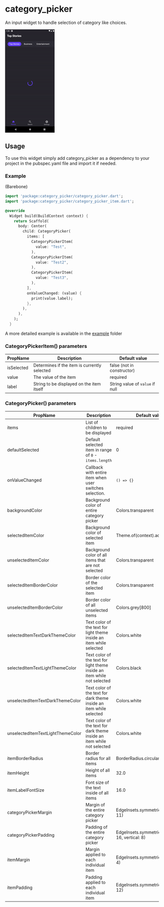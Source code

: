 # category_picker

An input widget to handle selection of category like choices.

![](./example.gif)

## Usage

To use this widget simply add category_picker as a dependency to your project in the pubspec.yaml file and import it if needed.

### Example

(Barebone)

```dart
import 'package:category_picker/category_picker.dart';
import 'package:category_picker/category_picker_item.dart';
```

```dart
@override
  Widget build(BuildContext context) {
    return Scaffold(
      body: Center(
        child: CategoryPicker(
          items: [
            CategoryPickerItem(
              value: "Test",
            ),
            CategoryPickerItem(
              value: "Test2",
            ),
            CategoryPickerItem(
              value: "Test3",
            ),
          ],
          onValueChanged: (value) {
            print(value.label);
          },
        ),
      ),
    );
  }
```

A more detailed example is available in the [example](https://github.com/ecrax/category_picker/tree/master/example) folder

### CategoryPickerItem() parameters

| PropName   | Description                                  | Default value                   |
| ---------- | -------------------------------------------- | ------------------------------- |
| isSelected | Determines if the item is currently selected | false (not in constructor)      |
| value      | The value of the item                        | required                        |
| label      | String to be displayed on the item itself    | String value of `value` if null |

### CategoryPicker() parameters

| PropName                          | Description                                                              | Default value                                     |
| --------------------------------- | ------------------------------------------------------------------------ | ------------------------------------------------- |
| items                             | List of children to be displayed                                         | required                                          |
| defaultSelected                   | Default selected item in range of `0` - `items.length`                   | 0                                                 |
| onValueChanged                    | Callback with entire item when user switches selection.                  | `() => {}`                                        |
| backgroundColor                   | Background color of entire category picker                               | Colors.transparent                                |
| selectedItemColor                 | Background color of selected item                                        | Theme.of(context).accentColor                     |
| unselectedItemColor               | Background color of all items that are not selected                      | Colors.transparent                                |
| selectedItemBorderColor           | Border color of the selected item                                        | Colors.transparent                                |
| unselectedItemBorderColor         | Border color of all unselected items                                     | Colors.grey[800]                                  |
| selectedItemTextDarkThemeColor    | Text color of the text for light theme inside an item while selected     | Colors.white                                      |
| selectedItemTextLightThemeColor   | Text color of the text for light theme inside an item while not selected | Colors.black                                      |
| unselectedItemTextDarkThemeColor  | Text color of the text for dark theme inside an item while selected      | Colors.white                                      |
| unselectedItemTextLightThemeColor | Text color of the text for dark theme inside an item while not selected  | Colors.white                                      |
| itemBorderRadius                  | Border radius for all items                                              | BorderRadius.circular(30)                         |
| itemHeight                        | Height of all items                                                      | 32.0                                              |
| itemLabelFontSize                 | Font size of the text inside of all items                                | 16.0                                              |
| categoryPickerMargin              | Margin of the entire category picker                                     | EdgeInsets.symmetric(vertical: 11)                |
| categoryPickerPadding             | Padding of the entire category picker                                    | EdgeInsets.symmetric(horizontal: 16, vertical: 8) |
| itemMargin                        | Margin applied to each individual item                                   | EdgeInsets.symmetric(horizontal: 4)               |
| itemPadding                       | Padding applied to each individual item                                  | EdgeInsets.symmetric(horizontal: 12)              |
